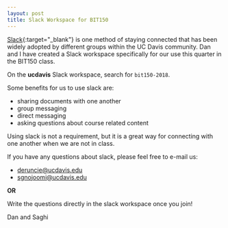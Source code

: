 ```yaml
---
layout: post
title: Slack Workspace for BIT150
---
```

[Slack](https://www.slack.com/features){:target="_blank"} is one method of staying connected that has been widely adopted by different groups within the UC Davis community. Dan and I have created a Slack workspace specifically for our use this quarter in the BIT150 class.

On the **ucdavis** Slack workspace, search for `bit150-2018`.

Some benefits for us to use slack are:

- sharing documents with one another
- group messaging
- direct messaging
- asking questions about course related content

Using slack is not a requirement, but it is a great way for connecting with one another when we are not in class.

If you have any questions about slack, please feel free to e-mail us:

* <deruncie@ucdavis.edu>
* <sgnojoomi@ucdavis.edu>

__OR__

Write the questions directly in the slack workspace once you join!

Dan and Saghi
